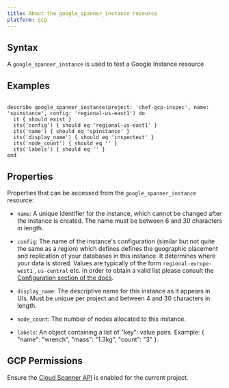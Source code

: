 ```yaml
---
title: About the google_spanner_instance resource
platform: gcp
---
```


## Syntax
A `google_spanner_instance` is used to test a Google Instance resource

## Examples
```

describe google_spanner_instance(project: 'chef-gcp-inspec', name: 'spinstance', config: 'regional-us-east1') do
  it { should exist }
  its('config') { should eq 'regional-us-east1' }
  its('name') { should eq 'spinstance' }
  its('display_name') { should eq 'inspectest' }
  its('node_count') { should eq '' }
  its('labels') { should eq '' }
end
```

## Properties
Properties that can be accessed from the `google_spanner_instance` resource:


  * `name`: A unique identifier for the instance, which cannot be changed after the instance is created. The name must be between 6 and 30 characters in length.

  * `config`: The name of the instance's configuration (similar but not quite the same as a region) which defines defines the geographic placement and replication of your databases in this instance. It determines where your data is stored. Values are typically of the form `regional-europe-west1` , `us-central` etc. In order to obtain a valid list please consult the [Configuration section of the docs](https://cloud.google.com/spanner/docs/instances).

  * `display_name`: The descriptive name for this instance as it appears in UIs. Must be unique per project and between 4 and 30 characters in length.

  * `node_count`: The number of nodes allocated to this instance.

  * `labels`: An object containing a list of "key": value pairs. Example: { "name": "wrench", "mass": "1.3kg", "count": "3" }.


## GCP Permissions

Ensure the [Cloud Spanner API](https://console.cloud.google.com/apis/library/spanner.googleapis.com/) is enabled for the current project.
